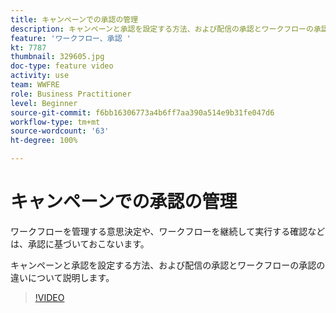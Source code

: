 ```yaml
---
title: キャンペーンでの承認の管理
description: キャンペーンと承認を設定する方法、および配信の承認とワークフローの承認の違いについて説明します。
feature: 'ワークフロー、承認 '
kt: 7787
thumbnail: 329605.jpg
doc-type: feature video
activity: use
team: WWFRE
role: Business Practitioner
level: Beginner
source-git-commit: f6bb16306773a4b6ff7aa390a514e9b31fe047d6
workflow-type: tm+mt
source-wordcount: '63'
ht-degree: 100%

---
```



# キャンペーンでの承認の管理

ワークフローを管理する意思決定や、ワークフローを継続して実行する確認などは、承認に基づいておこないます。

キャンペーンと承認を設定する方法、および配信の承認とワークフローの承認の違いについて説明します。

>[!VIDEO](https://video.tv.adobe.com/v/329605?quality=12)
